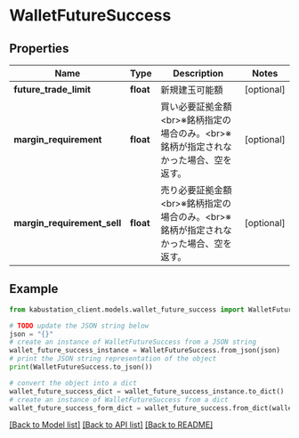 # WalletFutureSuccess


## Properties

Name | Type | Description | Notes
------------ | ------------- | ------------- | -------------
**future_trade_limit** | **float** | 新規建玉可能額 | [optional] 
**margin_requirement** | **float** | 買い必要証拠金額&lt;br&gt;※銘柄指定の場合のみ。&lt;br&gt;※銘柄が指定されなかった場合、空を返す。 | [optional] 
**margin_requirement_sell** | **float** | 売り必要証拠金額&lt;br&gt;※銘柄指定の場合のみ。&lt;br&gt;※銘柄が指定されなかった場合、空を返す。 | [optional] 

## Example

```python
from kabustation_client.models.wallet_future_success import WalletFutureSuccess

# TODO update the JSON string below
json = "{}"
# create an instance of WalletFutureSuccess from a JSON string
wallet_future_success_instance = WalletFutureSuccess.from_json(json)
# print the JSON string representation of the object
print(WalletFutureSuccess.to_json())

# convert the object into a dict
wallet_future_success_dict = wallet_future_success_instance.to_dict()
# create an instance of WalletFutureSuccess from a dict
wallet_future_success_form_dict = wallet_future_success.from_dict(wallet_future_success_dict)
```
[[Back to Model list]](../README.md#documentation-for-models) [[Back to API list]](../README.md#documentation-for-api-endpoints) [[Back to README]](../README.md)



